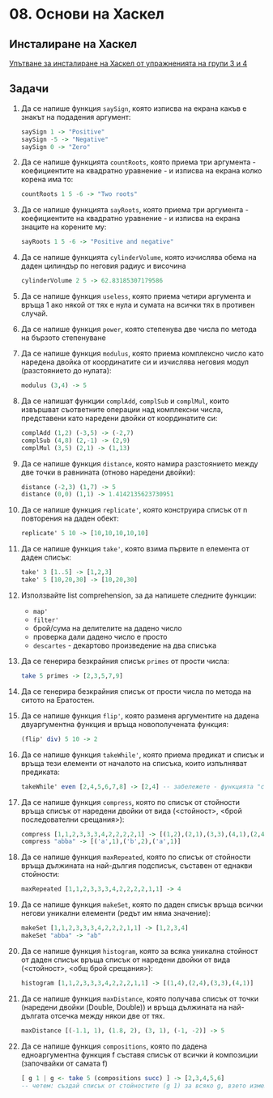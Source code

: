 # 08. Основи на Хаскел

## Инсталиране на Хаскел
[Упътване за инсталиране на Хаскел от упражненията на групи 3 и 4](https://github.com/triffon/fp-2022-23/blob/main/exercises/cs3%264/08/README.md)

## Задачи

1. Да се напише функция `saySign`, която изписва на екрана какъв е знакът на подадения аргумент:
   ```hs
   saySign 1 -> "Positive"
   saySign -5 -> "Negative"
   saySign 0 -> "Zero"
   ```

3. Да се напише функцията `countRoots`, която приема три аргумента - коефициентите на квадратно уравнение - и изписва на екрана колко корена има то:
   ```hs
   countRoots 1 5 -6 -> "Two roots"
   ```

4. Да се напише функцията `sayRoots`, която приема три аргумента - коефициентите на квадратно уравнение - и изписва на екрана знаците на корените му:
   ```hs
   sayRoots 1 5 -6 -> "Positive and negative"
   ```

5. Да се напише функцията `cylinderVolume`, която изчислява обема на даден цилиндър по неговия радиус и височина
   ```hs
   cylinderVolume 2 5 -> 62.83185307179586
   ```

6. Да се напише функция `useless`, която приема четири аргумента и връща 1 ако някой от тях е нула и сумата на всички тях в противен случай.

7. Да се напише функция `power`, която степенува две числа по метода на бързото степенуване

3. Да се напише функция `modulus`, която приема комплексно число като наредена двойка от координатите си и изчислява неговия модул (разстоянието до нулата):
   ```hs
   modulus (3,4) -> 5
   ```

4. Да се напишат функции `complAdd`, `complSub` и `complMul`, които извършват съответните операции над комплексни числа, представени като наредени двойки от координатите си:
   ```hs
   complAdd (1,2) (-3,5) -> (-2,7)
   complSub (4,8) (2,-1) -> (2,9)
   complMul (3,5) (2,1) -> (1,13)
   ```

5. Да се напише функция `distance`, която намира разстоянието между две точки в равнината (отново наредени двойки):
   ```hs
   distance (-2,3) (1,7) -> 5
   distance (0,0) (1,1) -> 1.4142135623730951
   ```

6. Да се напише функция `replicate'`, която конструира списък от n повторения на даден обект:
   ```hs
   replicate' 5 10 -> [10,10,10,10,10]
   ```

7. Да се напише функция `take'`, която взима първите n елемента от даден списък:
   ```hs
   take' 3 [1..5] -> [1,2,3]
   take' 5 [10,20,30] -> [10,20,30]
   ```

8. Използвайте list comprehension, за да напишете следните функции:
   - `map'`
   - `filter'`
   - брой/сума на делителите на дадено число
   - проверка дали дадено число е просто
   - `descartes` - декартово произведение на два списъка

9. Да се генерира безкрайния списък `primes` от прости числа:
   ```hs
   take 5 primes -> [2,3,5,7,9]
   ```

10. Да се генерира безкрайния списък от прости числа по метода на ситото на Ератостен.

11. Да се напише функция `flip'`, която разменя аргументите на дадена двуаргументна функция и връща новополучената функция:
    ```hs
    (flip' div) 5 10 -> 2
    ```

12. Да се напише функция `takeWhile'`, която приема предикат и списък и връща тези елементи от началото на списъка, които изпълняват предиката:
    ```hs
    takeWhile' even [2,4,5,6,7,8] -> [2,4] -- забележете - функцията "спира" при първото срещнато нечетно число и не връща 6 или 8!
    ```

13. Да се напише функция `compress`, която по списък от стойности връща списък от наредени двойки от вида (<стойност>, <брой последователни срещания>):
    ```hs
    compress [1,1,2,3,3,3,4,2,2,2,2,1] -> [(1,2),(2,1),(3,3),(4,1),(2,4),(1,1)]
    compress "abba" -> [('a',1),('b',2),('a',1)]
    ```

14. Да се напише функция `maxRepeated`, която по списък от стойности връща дължината на най-дългия подсписък, съставен от еднакви стойности:
    ```hs
    maxRepeated [1,1,2,3,3,3,4,2,2,2,2,1,1] -> 4
    ```

15. Да се напише функция `makeSet`, която по даден списък връща всички негови уникални елементи (редът им няма значение):
    ```hs
    makeSet [1,1,2,3,3,3,4,2,2,2,1,1] -> [1,2,3,4]
    makeSet "abba" -> "ab"
    ```

16. Да се напише функция `histogram`, която за всяка уникална стойност от даден списък връща списък от наредени двойки от вида (<стойност>, <общ брой срещания>):
    ```hs
    histogram [1,1,2,3,3,3,4,2,2,2,1,1] -> [(1,4),(2,4),(3,3),(4,1)]
    ```

17. Да се напише функция `maxDistance`, която получава списък от точки (наредени двойки (Double, Double)) и връща дължината на най-дългата отсечка между някои две от тях.
    ```hs
    maxDistance [(-1.1, 1), (1.8, 2), (3, 1), (-1, -2)] -> 5
    ```

18. Да се напише функция `compositions`, която по дадена едноаргументна функция f съставя списък от всички ѝ композиции (започвайки от самата f)
    ```hs
    [ g 1 | g <- take 5 (compositions succ) ] -> [2,3,4,5,6]
    -- четем: създай списък от стойностите (g 1) за всяко g, взето измежду първите 5 елемента на композициите на функцията succ
    ```
